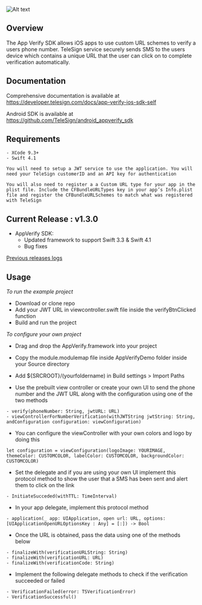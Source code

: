 ![Alt text](https://github.com/TeleSign/ios_verification_sdk/blob/master/banner.jpg)
## Overview

The App Verify SDK allows iOS apps to use custom URL schemes to verify a users phone number. TeleSign service securely sends SMS to the users device which contains a unique URL that the user can click on to complete verification automatically.

## Documentation
Comprehensive documentation is available at https://developer.telesign.com/docs/app-verify-ios-sdk-self

Android SDK is available at https://github.com/TeleSign/android_appverify_sdk

## Requirements
	- XCode 9.3+
	- Swift 4.1
` You will need to setup a JWT service to use the application. You will need your TeleSign customerID and an API key for authentication `

` You will also need to register a a Custom URL type for your app in the plist file. Include the CFBundleURLTypes key in your app’s Info.plist file and register the CFBundleURLSchemes to match what was registered with TeleSign  `

## Current Release : v1.3.0
- AppVerify SDK:
  - Updated framework to support Swift 3.3 & Swift 4.1
  - Bug fixes

[Previous releases logs](https://github.com/TeleSign/ios_appverify_sdk/blob/master/RELEASE.md)

## Usage

*To run the example project*

- Download or clone repo
- Add your JWT URL in viewcontroller.swift file inside the verifyBtnClicked function
- Build and run the project

*To configure your own project*

- Drag and drop the AppVerify.framework into your project
- Copy the module.modulemap file inside AppVerifyDemo folder inside your Source directory
- Add ${SRCROOT}/(yourfoldername) in Build settings > Import Paths

- Use the prebuilt view controller or create your own UI to send the phone number and the JWT URL along with the configuration using one of the two methods

```
- verify(phoneNumber: String, jwtURL: URL)
- viewControllerForNumberVerification(withJWTString jwtString: String, andConfiguration configuration: viewConfiguration)
```

- You can configure the viewController with your own colors and logo by doing this

```
let configuration = viewConfiguration(logoImage: YOURIMAGE, themeColor: CUSTOMCOLOR, labelColor: CUSTOMCOLOR, backgroundColor: CUSTOMCOLOR)
```

- Set the delegate and if you are using your own UI implement this protocol method to show the user that a SMS has been sent and alert them to click on the link
```
- InitiateSucceded(withTTL: TimeInterval)
```

- In your app delegate, implement this protocol method
```
- application(_ app: UIApplication, open url: URL, options: [UIApplicationOpenURLOptionsKey : Any] = [:]) -> Bool
```
- Once the URL is obtained, pass the data using one of the methods below
```
- finalizeWith(verificationURLString: String)
- finalizeWith(verificationURL: URL)
- finalizeWith(verificationCode: String)
```
- Implement the following delegate methods to check if the verification succeeded or failed

```
- VerificationFailed(error: TSVerificationError)
- VerificationSuccessful()
```

